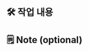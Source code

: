 ## 🛠️ 작업 내용
<!-- 작업 내용 (스크린샷도 같이 있으면 좋아요) -->

## 🗒️ Note (optional)
<!-- 추가 필요한 사항이나 하고픈 말
     Reviewer 한테 요청하고 싶은 것들
     코드리뷰 요청하고 싶은 것들.. 등등 -->
